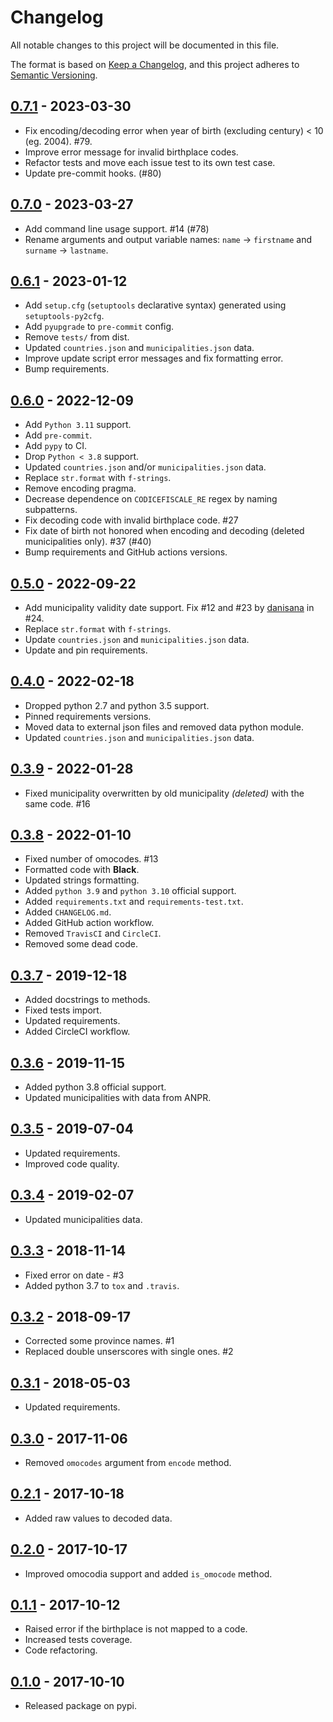 # Changelog
All notable changes to this project will be documented in this file.

The format is based on [Keep a Changelog](https://keepachangelog.com/en/1.0.0/),
and this project adheres to [Semantic Versioning](https://semver.org/spec/v2.0.0.html).

## [0.7.1](https://github.com/fabiocaccamo/python-benedict/releases/tag/0.7.1) - 2023-03-30
-   Fix encoding/decoding error when year of birth (excluding century) < 10 (eg. 2004). #79.
-   Improve error message for invalid birthplace codes.
-   Refactor tests and move each issue test to its own test case.
-   Update pre-commit hooks. (#80)

## [0.7.0](https://github.com/fabiocaccamo/python-benedict/releases/tag/0.7.0) - 2023-03-27
-   Add command line usage support. #14 (#78)
-   Rename arguments and output variable names: `name` -> `firstname` and `surname` -> `lastname`.

## [0.6.1](https://github.com/fabiocaccamo/python-benedict/releases/tag/0.6.1) - 2023-01-12
-   Add `setup.cfg` (`setuptools` declarative syntax) generated using `setuptools-py2cfg`.
-   Add `pyupgrade` to `pre-commit` config.
-   Remove `tests/` from dist.
-   Updated `countries.json` and `municipalities.json` data.
-   Improve update script error messages and fix formatting error.
-   Bump requirements.

## [0.6.0](https://github.com/fabiocaccamo/python-codicefiscale/releases/tag/0.6.0) - 2022-12-09
-   Add `Python 3.11` support.
-   Add `pre-commit`.
-   Add `pypy` to CI.
-   Drop `Python < 3.8` support.
-   Updated `countries.json` and/or `municipalities.json` data.
-   Replace `str.format` with `f-strings`.
-   Remove encoding pragma.
-   Decrease dependence on `CODICEFISCALE_RE` regex by naming subpatterns.
-   Fix decoding code with invalid birthplace code. #27
-   Fix date of birth not honored when encoding and decoding (deleted municipalities only). #37 (#40)
-   Bump requirements and GitHub actions versions.

## [0.5.0](https://github.com/fabiocaccamo/python-codicefiscale/releases/tag/0.5.0) - 2022-09-22
-   Add municipality validity date support. Fix #12 and #23 by [danisana](https://github.com/danisana) in #24.
-   Replace `str.format` with `f-strings`.
-   Update `countries.json` and `municipalities.json` data.
-   Update and pin requirements.

## [0.4.0](https://github.com/fabiocaccamo/python-codicefiscale/releases/tag/0.4.0) - 2022-02-18
-   Dropped python 2.7 and python 3.5 support.
-   Pinned requirements versions.
-   Moved data to external json files and removed data python module.
-   Updated `countries.json` and `municipalities.json` data.

## [0.3.9](https://github.com/fabiocaccamo/python-codicefiscale/releases/tag/0.3.9) - 2022-01-28
-   Fixed municipality overwritten by old municipality *(deleted)* with the same code. #16

## [0.3.8](https://github.com/fabiocaccamo/python-codicefiscale/releases/tag/0.3.8) - 2022-01-10
-   Fixed number of omocodes. #13
-   Formatted code with **Black**.
-   Updated strings formatting.
-   Added `python 3.9` and `python 3.10` official support.
-   Added `requirements.txt` and `requirements-test.txt`.
-   Added `CHANGELOG.md`.
-   Added GitHub action workflow.
-   Removed `TravisCI` and `CircleCI`.
-   Removed some dead code.

## [0.3.7](https://github.com/fabiocaccamo/python-codicefiscale/releases/tag/0.3.7) - 2019-12-18
-   Added docstrings to methods.
-   Fixed tests import.
-   Updated requirements.
-   Added CircleCI workflow.

## [0.3.6](https://github.com/fabiocaccamo/python-codicefiscale/releases/tag/0.3.6) - 2019-11-15
-   Added python 3.8 official support.
-   Updated municipalities with data from ANPR.

## [0.3.5](https://github.com/fabiocaccamo/python-codicefiscale/releases/tag/0.3.5) - 2019-07-04
-   Updated requirements.
-   Improved code quality.

## [0.3.4](https://github.com/fabiocaccamo/python-codicefiscale/releases/tag/0.3.4) - 2019-02-07
-   Updated municipalities data.

## [0.3.3](https://github.com/fabiocaccamo/python-codicefiscale/releases/tag/0.3.3) - 2018-11-14
-   Fixed error on date - #3
-   Added python 3.7 to `tox` and `.travis`.

## [0.3.2](https://github.com/fabiocaccamo/python-codicefiscale/releases/tag/0.3.2) - 2018-09-17
-   Corrected some province names. #1
-   Replaced double unserscores with single ones. #2

## [0.3.1](https://github.com/fabiocaccamo/python-codicefiscale/releases/tag/0.3.1) - 2018-05-03
-   Updated requirements.

## [0.3.0](https://github.com/fabiocaccamo/python-codicefiscale/releases/tag/0.3.0) - 2017-11-06
-   Removed `omocodes` argument from `encode` method.

## [0.2.1](https://github.com/fabiocaccamo/python-codicefiscale/releases/tag/0.2.1) - 2017-10-18
-   Added raw values to decoded data.

## [0.2.0](https://github.com/fabiocaccamo/python-codicefiscale/releases/tag/0.2.0) - 2017-10-17
-   Improved omocodia support and added `is_omocode` method.

## [0.1.1](https://github.com/fabiocaccamo/python-codicefiscale/releases/tag/0.1.1) - 2017-10-12
-   Raised error if the birthplace is not mapped to a code.
-   Increased tests coverage.
-   Code refactoring.

## [0.1.0](https://github.com/fabiocaccamo/python-codicefiscale/releases/tag/0.1.0) - 2017-10-10
-   Released package on pypi.
